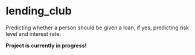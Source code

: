 # lending_club
Predicting whether a person should be given a loan, if yes, predicting risk level and interest rate.

<b>Project is currently in progress!</b>
